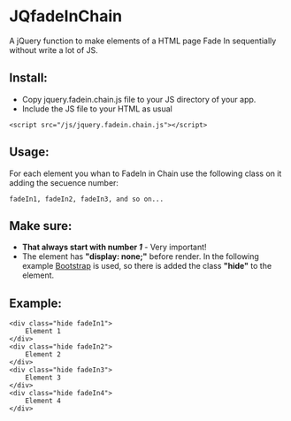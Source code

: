 # JQfadeInChain

A jQuery function to make elements of a HTML page Fade In sequentially without write a lot of JS.

## Install:

* Copy jquery.fadein.chain.js file to your JS directory of your app.
* Include the JS file to your HTML as usual

```
<script src="/js/jquery.fadein.chain.js"></script>
```

## Usage:

For each element you whan to FadeIn in Chain use the following class on it adding the secuence number:
```
fadeIn1, fadeIn2, fadeIn3, and so on...
```

## Make sure:

* **That always start with number _1_** - Very important!
* The element has **"display: none;"** before render. In the following example [Bootstrap](http://blog.getbootstrap.com/) is used, so there is added the class **"hide"** to the element.

## Example:

```
<div class="hide fadeIn1">
    Element 1
</div>
<div class="hide fadeIn2">
    Element 2
</div>
<div class="hide fadeIn3">
    Element 3
</div>
<div class="hide fadeIn4">
    Element 4
</div>
```

